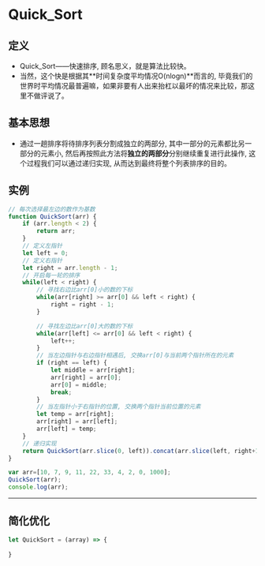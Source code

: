# Quick_Sort

## 定义
- Quick_Sort——快速排序, 顾名思义，就是算法比较快。
- 当然，这个快是根据其**时间复杂度平均情况O(nlogn)**而言的, 毕竟我们的世界时平均情况最普遍嘛，如果非要有人出来抬杠以最坏的情况来比较，那这里不做评说了。

## 基本思想
- 通过一趟排序将待排序列表分割成独立的两部分, 其中一部分的元素都比另一部分的元素小, 然后再按照此方法将**独立的两部分**分别继续重复进行此操作, 这个过程我们可以通过递归实现, 从而达到最终将整个列表排序的目的。

## 实例

``` javascript
// 每次选择最左边的数作为基数
function QuickSort(arr) {
    if (arr.length < 2) {
        return arr;
    }
    // 定义左指针
    let left = 0;
    // 定义右指针
    let right = arr.length - 1;
    // 开启每一轮的排序
    while(left < right) {
        // 寻找右边比arr[0]小的数的下标
        while(arr[right] >= arr[0] && left < right) {
            right = right - 1;
        }

        // 寻找左边比arr[0]大的数的下标
        while(arr[left] <= arr[0] && left < right) {
            left++;
        }
        // 当左边指针与右边指针相遇后, 交换arr[0]与当前两个指针所在的元素
        if (right == left) {
            let middle = arr[right];
            arr[right] = arr[0];
            arr[0] = middle;
            break;
        }
        // 当左指针小于右指针的位置, 交换两个指针当前位置的元素
        let temp = arr[right];
        arr[right] = arr[left];
        arr[left] = temp;
    }
    // 递归实现
    return QuickSort(arr.slice(0, left)).concat(arr.slice(left, right+1)).concat(QuickSort(arr.slice(right+1)));
}

var arr=[10, 7, 9, 11, 22, 33, 4, 2, 0, 1000];
QuickSort(arr);
console.log(arr);
```

------

## 简化优化

``` javascript
let QuickSort = (array) => {
    
}
```